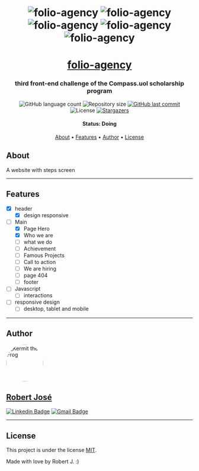 <h1 align="center">
    <img alt="folio-agency" title="#folio-agency" src="./assets/imgs/ReadMe/Screenshot_1.png" />
    <img alt="folio-agency" title="#folio-agency" src="./assets/imgs/ReadMe/Screenshot_2.png" />
    <img alt="folio-agency" title="#folio-agency" src="./assets/imgs/ReadMe/Screenshot_3.png" />
    <img alt="folio-agency" title="#folio-agency" src="./assets/imgs/ReadMe/Screenshot_4.png" />
    <img alt="folio-agency" title="#folio-agency" src="./assets/imgs/ReadMe/Screenshot_5.png" />
</h1>

<h1 align="center">
   <a href="#"> folio-agency </a>
</h1>

<h3 align="center">
    third front-end challenge of the Compass.uol scholarship program
</h3>

<p align="center">
  <img alt="GitHub language count" src="https://img.shields.io/github/languages/count/KermitTheSapo/compass-front-challenge-folio-agency">

  <img alt="Repository size" src="https://img.shields.io/github/repo-size/KermitTheSapo/compass-front-challenge-folio-agency">

  <a href="https://github.com/KermitTheSapo/compass-front-challenge-folio-agency/commits/master">
    <img alt="GitHub last commit" src="https://img.shields.io/github/last-commit/KermitTheSapo/compass-front-challenge-folio-agency">
  </a>
    
   <img alt="License" src="https://img.shields.io/badge/license-MIT-brightgreen">
   <a href="https://github.com/KermitTheSapo/compass-front-challenge-folio-agency/stargazers">
    <img alt="Stargazers" src="https://img.shields.io/github/stars/KermitTheSapo/compass-front-challenge-folio-agency?style=social">
  </a>

<h4 align="center"> 
	 Status: Doing
</h4>

<p align="center">
 <a href="#about">About</a> •
 <a href="#features">Features</a> •
 <a href="#author">Author</a> • 
 <a href="#user-content-license">License</a>

</p>


## About

A website with steps screen

---

## Features

- [X] header
    - [X] design responsive
- [ ] Main
    - [X] Page Hero
    - [X] Who we are
    - [ ] what we do
    - [ ] Achievement
    - [ ] Famous Projects
    - [ ] Call to action
    - [ ] We are hiring
    - [ ] page 404
    - [ ] footer
- [ ] Javascript
    - [ ] interactions
- [ ] responsive design
    - [ ] desktop, tablet and mobile
    
---

## Author

<a href="#">
 <img style="border-radius: 50%;" src="https://avatars.githubusercontent.com/u/74118301?v=4" width="100px;" alt="Kermit the Frog"/>
<h2>Robert José</h2>

[![Linkedin Badge](https://img.shields.io/badge/-Robert-Jose?style=flat-square&logo=Linkedin&logoColor=white&link=https://www.linkedin.com/in/robertjosé/)](https://www.linkedin.com/in/robertjosé/) 
[![Gmail Badge](https://img.shields.io/badge/-rjsf06@gmail.com-c14438?style=flat-square&logo=Gmail&logoColor=white&link=mailto:tgmarinho@gmail.com)](mailto:rjsf06@gmail.com)

---

## License

This project is under the license [MIT](./LICENSE).

Made with love by Robert J. :)